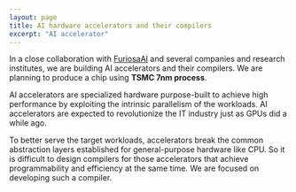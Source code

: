 ```yaml
---
layout: page
title: AI hardware accelerators and their compilers
excerpt: "AI accelerator"
---
```


In a close collaboration with [FuriosaAI](https://www.furiosa.ai/) and several companies and
research institutes, we are building AI accelerators and their compilers. We are planning to produce
a chip using **TSMC 7nm process**.

AI accelerators are specialized hardware purpose-built to achieve high performance by exploiting the
intrinsic parallelism of the workloads. AI accelerators are expected to revolutionize the IT
industry just as GPUs did a while ago.

To better serve the target workloads, accelerators break the common abstraction layers established
for general-purpose hardware like CPU. So it is difficult to design compilers for those accelerators
that achieve programmability and efficiency at the same time. We are focused on developing such a
compiler.
